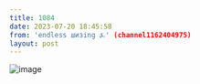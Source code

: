 ```yaml
---
title: 1084
date: 2023-07-20 18:45:58
from: 'endless шизing ⍼' (channel1162404975)
layout: post
---
```


![image](photos/photo_144@20-07-2023_18-45-58.jpg)


